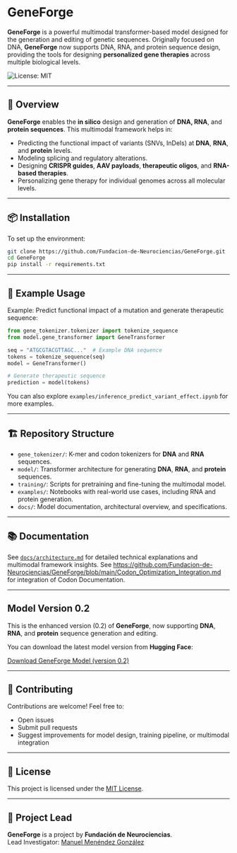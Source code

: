 # GeneForge

**GeneForge** is a powerful multimodal transformer-based model designed for the generation and editing of genetic sequences. Originally focused on DNA, **GeneForge** now supports DNA, RNA, and protein sequence design, providing the tools for designing **personalized gene therapies** across multiple biological levels.

![License: MIT](https://img.shields.io/badge/License-MIT-green.svg)

---

## 🚀 Overview

**GeneForge** enables the **in silico** design and generation of **DNA, RNA**, and **protein sequences**. This multimodal framework helps in:

- Predicting the functional impact of variants (SNVs, InDels) at **DNA**, **RNA**, and **protein** levels.
- Modeling splicing and regulatory alterations.
- Designing **CRISPR guides**, **AAV payloads**, **therapeutic oligos**, and **RNA-based therapies**.
- Personalizing gene therapy for individual genomes across all molecular levels.

---

## 📦 Installation

To set up the environment:

```bash
git clone https://github.com/Fundacion-de-Neurociencias/GeneForge.git
cd GeneForge
pip install -r requirements.txt
```

---

## 🧬 Example Usage

Example: Predict functional impact of a mutation and generate therapeutic sequence:

```python
from gene_tokenizer.tokenizer import tokenize_sequence
from model.gene_transformer import GeneTransformer

seq = "ATGCGTACGTTAGC..."  # Example DNA sequence
tokens = tokenize_sequence(seq)
model = GeneTransformer()

# Generate therapeutic sequence
prediction = model(tokens)
```

You can also explore `examples/inference_predict_variant_effect.ipynb` for more examples.

---

## 🏗️ Repository Structure

- `gene_tokenizer/`: K-mer and codon tokenizers for **DNA** and **RNA** sequences.
- `model/`: Transformer architecture for generating **DNA**, **RNA**, and **protein** sequences.
- `training/`: Scripts for pretraining and fine-tuning the multimodal model.
- `examples/`: Notebooks with real-world use cases, including RNA and protein generation.
- `docs/`: Model documentation, architectural overview, and specifications.

---

## 📚 Documentation

See [`docs/architecture.md`](docs/architecture.md) for detailed technical explanations and multimodal framework insights.
See https://github.com/Fundacion-de-Neurociencias/GeneForge/blob/main/Codon_Optimization_Integration.md for integration of Codon Documentation.

---

## Model Version 0.2

This is the enhanced version (0.2) of **GeneForge**, now supporting **DNA**, **RNA**, and **protein** sequence generation and editing.

You can download the latest model version from **Hugging Face**:

[Download GeneForge Model (version 0.2)](https://huggingface.co/fneurociencias/GeneForge)

---

## 🤝 Contributing

Contributions are welcome! Feel free to:
- Open issues
- Submit pull requests
- Suggest improvements for model design, training pipeline, or multimodal integration

---

## 📄 License

This project is licensed under the [MIT License](LICENSE).

---

## 🧠 Project Lead

**GeneForge** is a project by **Fundación de Neurociencias**.  
Lead Investigator: [Manuel Menéndez González](https://github.com/manuelmenendezg)
